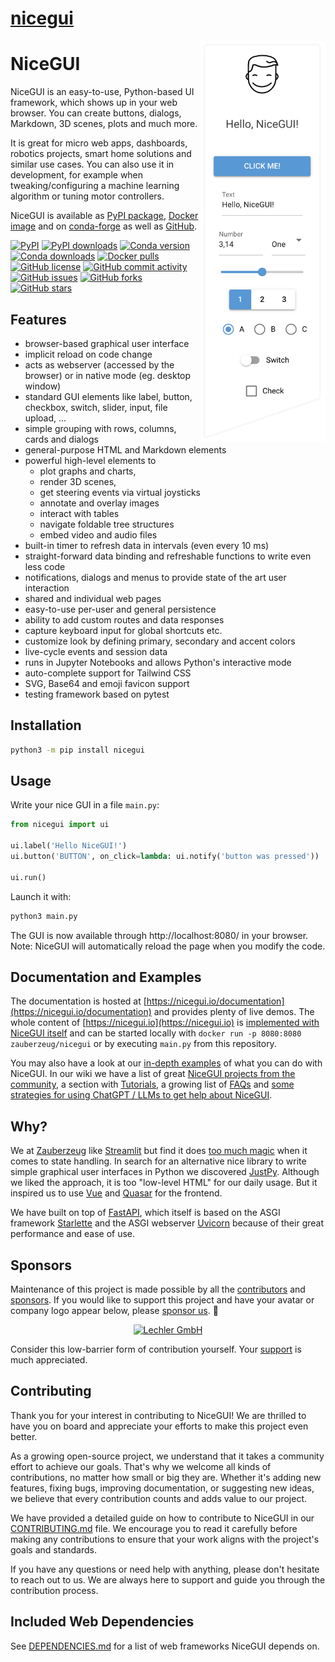 # [nicegui](https://github.com/zauberzeug/nicegui)

<a href="https://nicegui.io/#about">
  <img src="https://raw.githubusercontent.com/zauberzeug/nicegui/main/screenshot.png"
    width="200" align="right" alt="Try online!" />
</a>

# NiceGUI

NiceGUI is an easy-to-use, Python-based UI framework, which shows up in your web browser.
You can create buttons, dialogs, Markdown, 3D scenes, plots and much more.

It is great for micro web apps, dashboards, robotics projects, smart home solutions and similar use cases.
You can also use it in development, for example when tweaking/configuring a machine learning algorithm or tuning motor controllers.

NiceGUI is available as [PyPI package](https://pypi.org/project/nicegui/), [Docker image](https://hub.docker.com/r/zauberzeug/nicegui) and on [conda-forge](https://anaconda.org/conda-forge/nicegui) as well as [GitHub](https://github.com/zauberzeug/nicegui).

[![PyPI](https://img.shields.io/pypi/v/nicegui?color=dark-green)](https://pypi.org/project/nicegui/)
[![PyPI downloads](https://img.shields.io/pypi/dm/nicegui?color=dark-green)](https://pypi.org/project/nicegui/)
[![Conda version](https://img.shields.io/conda/v/conda-forge/nicegui?color=green&label=conda-forge)](https://anaconda.org/conda-forge/nicegui)
[![Conda downloads](https://img.shields.io/conda/dn/conda-forge/nicegui?color=green&label=downloads)](https://anaconda.org/conda-forge/nicegui)
[![Docker pulls](https://img.shields.io/docker/pulls/zauberzeug/nicegui)](https://hub.docker.com/r/zauberzeug/nicegui)<br />
[![GitHub license](https://img.shields.io/github/license/zauberzeug/nicegui?color=orange)](https://github.com/zauberzeug/nicegui/blob/main/LICENSE)
[![GitHub commit activity](https://img.shields.io/github/commit-activity/m/zauberzeug/nicegui)](https://github.com/zauberzeug/nicegui/graphs/commit-activity)
[![GitHub issues](https://img.shields.io/github/issues/zauberzeug/nicegui?color=blue)](https://github.com/zauberzeug/nicegui/issues)
[![GitHub forks](https://img.shields.io/github/forks/zauberzeug/nicegui)](https://github.com/zauberzeug/nicegui/network)
[![GitHub stars](https://img.shields.io/github/stars/zauberzeug/nicegui)](https://github.com/zauberzeug/nicegui/stargazers)

## Features

- browser-based graphical user interface
- implicit reload on code change
- acts as webserver (accessed by the browser) or in native mode (eg. desktop window)
- standard GUI elements like label, button, checkbox, switch, slider, input, file upload, ...
- simple grouping with rows, columns, cards and dialogs
- general-purpose HTML and Markdown elements
- powerful high-level elements to
  - plot graphs and charts,
  - render 3D scenes,
  - get steering events via virtual joysticks
  - annotate and overlay images
  - interact with tables
  - navigate foldable tree structures
  - embed video and audio files
- built-in timer to refresh data in intervals (even every 10 ms)
- straight-forward data binding and refreshable functions to write even less code
- notifications, dialogs and menus to provide state of the art user interaction
- shared and individual web pages
- easy-to-use per-user and general persistence
- ability to add custom routes and data responses
- capture keyboard input for global shortcuts etc.
- customize look by defining primary, secondary and accent colors
- live-cycle events and session data
- runs in Jupyter Notebooks and allows Python's interactive mode
- auto-complete support for Tailwind CSS
- SVG, Base64 and emoji favicon support
- testing framework based on pytest

## Installation

```bash
python3 -m pip install nicegui
```

## Usage

Write your nice GUI in a file `main.py`:

```python
from nicegui import ui

ui.label('Hello NiceGUI!')
ui.button('BUTTON', on_click=lambda: ui.notify('button was pressed'))

ui.run()
```

Launch it with:

```bash
python3 main.py
```

The GUI is now available through http://localhost:8080/ in your browser.
Note: NiceGUI will automatically reload the page when you modify the code.

## Documentation and Examples

The documentation is hosted at [https://nicegui.io/documentation](https://nicegui.io/documentation) and provides plenty of live demos.
The whole content of [https://nicegui.io](https://nicegui.io) is [implemented with NiceGUI itself](https://github.com/zauberzeug/nicegui/blob/main/main.py)
and can be started locally with `docker run -p 8080:8080 zauberzeug/nicegui` or by executing `main.py` from this repository.

You may also have a look at our [in-depth examples](https://github.com/zauberzeug/nicegui/tree/main/examples) of what you can do with NiceGUI.
In our wiki we have a list of great [NiceGUI projects from the community](https://github.com/zauberzeug/nicegui/wiki#community-projects), a section with [Tutorials](https://github.com/zauberzeug/nicegui/wiki#tutorials), a growing list of [FAQs](https://github.com/zauberzeug/nicegui/wiki/FAQs) and [some strategies for using ChatGPT / LLMs to get help about NiceGUI](https://github.com/zauberzeug/nicegui/wiki#chatgpt).

## Why?

We at [Zauberzeug](https://zauberzeug.com) like [Streamlit](https://streamlit.io/)
but find it does [too much magic](https://github.com/zauberzeug/nicegui/issues/1#issuecomment-847413651) when it comes to state handling.
In search for an alternative nice library to write simple graphical user interfaces in Python we discovered [JustPy](https://justpy.io/).
Although we liked the approach, it is too "low-level HTML" for our daily usage.
But it inspired us to use [Vue](https://vuejs.org/) and [Quasar](https://quasar.dev/) for the frontend.

We have built on top of [FastAPI](https://fastapi.tiangolo.com/),
which itself is based on the ASGI framework [Starlette](https://www.starlette.io/)
and the ASGI webserver [Uvicorn](https://www.uvicorn.org/)
because of their great performance and ease of use.

## Sponsors

Maintenance of this project is made possible by all the [contributors](https://github.com/zauberzeug/nicegui/graphs/contributors) and [sponsors](https://github.com/sponsors/zauberzeug).
If you would like to support this project and have your avatar or company logo appear below, please [sponsor us](https://github.com/sponsors/zauberzeug). 💖

<p align="center">
   <a href="https://github.com/lechler-gmbh"><img src="https://github.com/lechler-gmbh.png" width="50px" alt="Lechler GmbH" /></a>
</p>

Consider this low-barrier form of contribution yourself.
Your [support](https://github.com/sponsors/zauberzeug) is much appreciated.

## Contributing

Thank you for your interest in contributing to NiceGUI! We are thrilled to have you on board and appreciate your efforts to make this project even better.

As a growing open-source project, we understand that it takes a community effort to achieve our goals. That's why we welcome all kinds of contributions, no matter how small or big they are. Whether it's adding new features, fixing bugs, improving documentation, or suggesting new ideas, we believe that every contribution counts and adds value to our project.

We have provided a detailed guide on how to contribute to NiceGUI in our [CONTRIBUTING.md](https://github.com/zauberzeug/nicegui/blob/main/CONTRIBUTING.md) file. We encourage you to read it carefully before making any contributions to ensure that your work aligns with the project's goals and standards.

If you have any questions or need help with anything, please don't hesitate to reach out to us. We are always here to support and guide you through the contribution process.

## Included Web Dependencies

See [DEPENDENCIES.md](https://github.com/zauberzeug/nicegui/blob/main/DEPENDENCIES.md) for a list of web frameworks NiceGUI depends on.
